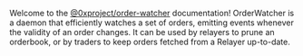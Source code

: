 Welcome to the [@0xproject/order-watcher](https://github.com/0xProject/0x-monorepo/tree/development/packages/order-watcher) documentation! OrderWatcher is a daemon that efficiently watches a set of orders, emitting events whenever the validity of an order changes. It can be used by relayers to prune an orderbook, or by traders to keep orders fetched from a Relayer up-to-date.
